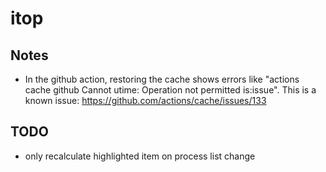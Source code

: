 # itop

## Notes

- In the github action, restoring the cache shows errors like "actions cache github Cannot utime: Operation not permitted is:issue". This is a known issue: https://github.com/actions/cache/issues/133

## TODO

- only recalculate highlighted item on process list change

